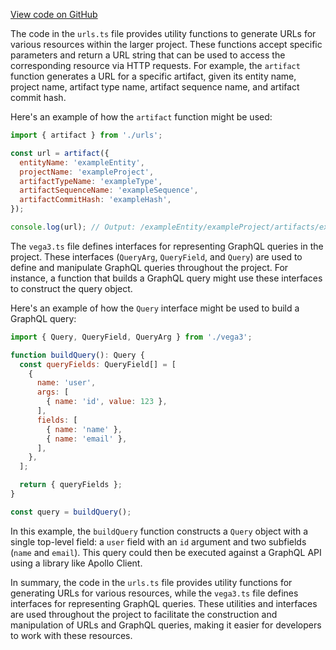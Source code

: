 [View code on GitHub](https://github.com/wandb/weave/.autodoc/docs/json/weave-js/src/core/_external/util)

The code in the `urls.ts` file provides utility functions to generate URLs for various resources within the larger project. These functions accept specific parameters and return a URL string that can be used to access the corresponding resource via HTTP requests. For example, the `artifact` function generates a URL for a specific artifact, given its entity name, project name, artifact type name, artifact sequence name, and artifact commit hash.

Here's an example of how the `artifact` function might be used:

```javascript
import { artifact } from './urls';

const url = artifact({
  entityName: 'exampleEntity',
  projectName: 'exampleProject',
  artifactTypeName: 'exampleType',
  artifactSequenceName: 'exampleSequence',
  artifactCommitHash: 'exampleHash',
});

console.log(url); // Output: /exampleEntity/exampleProject/artifacts/exampleType/exampleSequence/exampleHash
```

The `vega3.ts` file defines interfaces for representing GraphQL queries in the project. These interfaces (`QueryArg`, `QueryField`, and `Query`) are used to define and manipulate GraphQL queries throughout the project. For instance, a function that builds a GraphQL query might use these interfaces to construct the query object.

Here's an example of how the `Query` interface might be used to build a GraphQL query:

```javascript
import { Query, QueryField, QueryArg } from './vega3';

function buildQuery(): Query {
  const queryFields: QueryField[] = [
    {
      name: 'user',
      args: [
        { name: 'id', value: 123 },
      ],
      fields: [
        { name: 'name' },
        { name: 'email' },
      ],
    },
  ];

  return { queryFields };
}

const query = buildQuery();
```

In this example, the `buildQuery` function constructs a `Query` object with a single top-level field: a `user` field with an `id` argument and two subfields (`name` and `email`). This query could then be executed against a GraphQL API using a library like Apollo Client.

In summary, the code in the `urls.ts` file provides utility functions for generating URLs for various resources, while the `vega3.ts` file defines interfaces for representing GraphQL queries. These utilities and interfaces are used throughout the project to facilitate the construction and manipulation of URLs and GraphQL queries, making it easier for developers to work with these resources.
